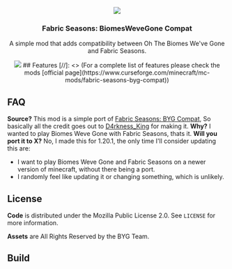 <p align="center"><img src="https://i.imgur.com/Eyagd8i.png"></p>
<h3 align="center">Fabric Seasons: BiomesWeveGone Compat</h3>
<p align="center">A simple mod that adds compatibility between Oh The Biomes We've Gone and Fabric Seasons.</p>
<p align="center">
  <a href="https://github.com/Simsblock/fabric-seasons-biomeswevegone-compat/actions"><img src="https://github.com/Simsblock/fabric-seasons-biomeswevegone-compat/Build/badge.svg"/></a>
<!--
  <a href="https://opensource.org/licenses/MPL-2.0"><img src="https://img.shields.io/badge/License-MPL%202.0-blue"></a>
  <a href="https://www.curseforge.com/minecraft/mc-mods/fabric-seasons-byg-compat"><img src="http://cf.way2muchnoise.eu/versions/839880_latest.svg"></a>
</p>
<p align="center">
  <a href="https://www.curseforge.com/minecraft/mc-mods/fabric-seasons-byg-compat"><img src="http://cf.way2muchnoise.eu/full_839880_downloads.svg"></a>
  <a href="https://modrinth.com/mod/fabric-seasons-byg-compat"><img src="https://img.shields.io/badge/dynamic/json?color=00AF5C&logo=modrinth&label=modrinth&query=downloads&suffix=%20downloads&url=https://api.modrinth.com/v2/project/fabric-seasons-byg-compat"></a>
</p> -->
## Features
[//]: <> (For a complete list of features please check the mods [official page](https://www.curseforge.com/minecraft/mc-mods/fabric-seasons-byg-compat))

## FAQ
**Source?**
This mod is a simple port of [Fabric Seasons: BYG Compat](https://modrinth.com/mod/fabric-seasons-byg-compat),
So basically all the credit goes out to [D4rkness_King](https://modrinth.com/user/D4rkness_King) for making it.
**Why?**
I wanted to play Biomes Weve Gone with Fabric Seasons, thats it.
**Will you port it to X?**
No, I made this for 1.20.1, the only time I'll consider updating this are:
- I want to play Biomes Weve Gone and Fabric Seasons on a newer version of minecraft, without there being a port.
- I randomly feel like updating it or changing something, which is unlikely.

## License
**Code** is distributed under the Mozilla Public License 2.0. See `LICENSE` for more information.

**Assets** are All Rights Reserved by the BYG Team.

## Build
[//]: <> (If you want to build this yourself, please clone the repository and execute `gradlew build` in the projects folder.)

[//]: <> (Artifacts will be generated at `/build/libs`)